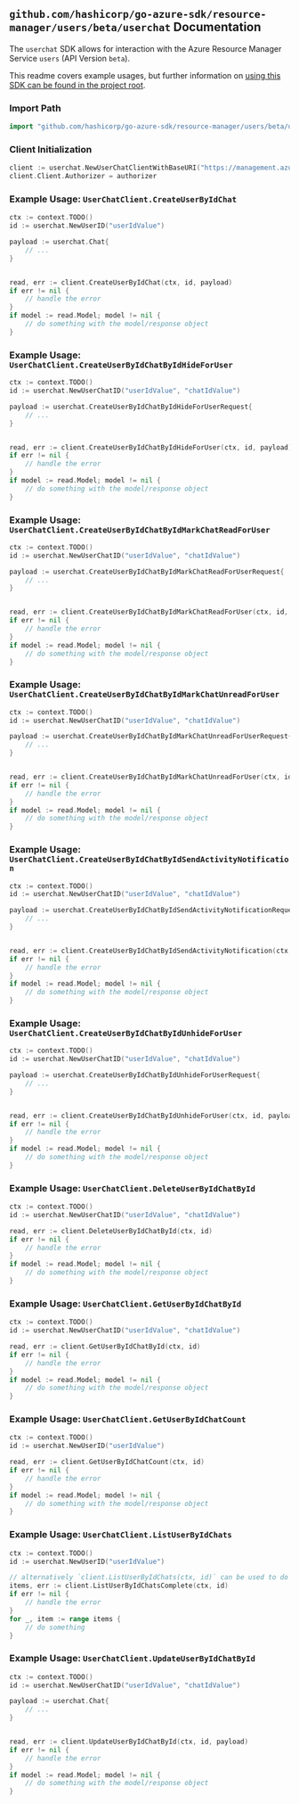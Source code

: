 
## `github.com/hashicorp/go-azure-sdk/resource-manager/users/beta/userchat` Documentation

The `userchat` SDK allows for interaction with the Azure Resource Manager Service `users` (API Version `beta`).

This readme covers example usages, but further information on [using this SDK can be found in the project root](https://github.com/hashicorp/go-azure-sdk/tree/main/docs).

### Import Path

```go
import "github.com/hashicorp/go-azure-sdk/resource-manager/users/beta/userchat"
```


### Client Initialization

```go
client := userchat.NewUserChatClientWithBaseURI("https://management.azure.com")
client.Client.Authorizer = authorizer
```


### Example Usage: `UserChatClient.CreateUserByIdChat`

```go
ctx := context.TODO()
id := userchat.NewUserID("userIdValue")

payload := userchat.Chat{
	// ...
}


read, err := client.CreateUserByIdChat(ctx, id, payload)
if err != nil {
	// handle the error
}
if model := read.Model; model != nil {
	// do something with the model/response object
}
```


### Example Usage: `UserChatClient.CreateUserByIdChatByIdHideForUser`

```go
ctx := context.TODO()
id := userchat.NewUserChatID("userIdValue", "chatIdValue")

payload := userchat.CreateUserByIdChatByIdHideForUserRequest{
	// ...
}


read, err := client.CreateUserByIdChatByIdHideForUser(ctx, id, payload)
if err != nil {
	// handle the error
}
if model := read.Model; model != nil {
	// do something with the model/response object
}
```


### Example Usage: `UserChatClient.CreateUserByIdChatByIdMarkChatReadForUser`

```go
ctx := context.TODO()
id := userchat.NewUserChatID("userIdValue", "chatIdValue")

payload := userchat.CreateUserByIdChatByIdMarkChatReadForUserRequest{
	// ...
}


read, err := client.CreateUserByIdChatByIdMarkChatReadForUser(ctx, id, payload)
if err != nil {
	// handle the error
}
if model := read.Model; model != nil {
	// do something with the model/response object
}
```


### Example Usage: `UserChatClient.CreateUserByIdChatByIdMarkChatUnreadForUser`

```go
ctx := context.TODO()
id := userchat.NewUserChatID("userIdValue", "chatIdValue")

payload := userchat.CreateUserByIdChatByIdMarkChatUnreadForUserRequest{
	// ...
}


read, err := client.CreateUserByIdChatByIdMarkChatUnreadForUser(ctx, id, payload)
if err != nil {
	// handle the error
}
if model := read.Model; model != nil {
	// do something with the model/response object
}
```


### Example Usage: `UserChatClient.CreateUserByIdChatByIdSendActivityNotification`

```go
ctx := context.TODO()
id := userchat.NewUserChatID("userIdValue", "chatIdValue")

payload := userchat.CreateUserByIdChatByIdSendActivityNotificationRequest{
	// ...
}


read, err := client.CreateUserByIdChatByIdSendActivityNotification(ctx, id, payload)
if err != nil {
	// handle the error
}
if model := read.Model; model != nil {
	// do something with the model/response object
}
```


### Example Usage: `UserChatClient.CreateUserByIdChatByIdUnhideForUser`

```go
ctx := context.TODO()
id := userchat.NewUserChatID("userIdValue", "chatIdValue")

payload := userchat.CreateUserByIdChatByIdUnhideForUserRequest{
	// ...
}


read, err := client.CreateUserByIdChatByIdUnhideForUser(ctx, id, payload)
if err != nil {
	// handle the error
}
if model := read.Model; model != nil {
	// do something with the model/response object
}
```


### Example Usage: `UserChatClient.DeleteUserByIdChatById`

```go
ctx := context.TODO()
id := userchat.NewUserChatID("userIdValue", "chatIdValue")

read, err := client.DeleteUserByIdChatById(ctx, id)
if err != nil {
	// handle the error
}
if model := read.Model; model != nil {
	// do something with the model/response object
}
```


### Example Usage: `UserChatClient.GetUserByIdChatById`

```go
ctx := context.TODO()
id := userchat.NewUserChatID("userIdValue", "chatIdValue")

read, err := client.GetUserByIdChatById(ctx, id)
if err != nil {
	// handle the error
}
if model := read.Model; model != nil {
	// do something with the model/response object
}
```


### Example Usage: `UserChatClient.GetUserByIdChatCount`

```go
ctx := context.TODO()
id := userchat.NewUserID("userIdValue")

read, err := client.GetUserByIdChatCount(ctx, id)
if err != nil {
	// handle the error
}
if model := read.Model; model != nil {
	// do something with the model/response object
}
```


### Example Usage: `UserChatClient.ListUserByIdChats`

```go
ctx := context.TODO()
id := userchat.NewUserID("userIdValue")

// alternatively `client.ListUserByIdChats(ctx, id)` can be used to do batched pagination
items, err := client.ListUserByIdChatsComplete(ctx, id)
if err != nil {
	// handle the error
}
for _, item := range items {
	// do something
}
```


### Example Usage: `UserChatClient.UpdateUserByIdChatById`

```go
ctx := context.TODO()
id := userchat.NewUserChatID("userIdValue", "chatIdValue")

payload := userchat.Chat{
	// ...
}


read, err := client.UpdateUserByIdChatById(ctx, id, payload)
if err != nil {
	// handle the error
}
if model := read.Model; model != nil {
	// do something with the model/response object
}
```
